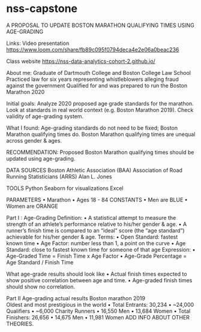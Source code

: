 # nss-capstone
A PROPOSAL TO UPDATE BOSTON MARATHON QUALIFYING TIMES USING AGE-GRADING

Links:
Video presentation https://www.loom.com/share/fb89c095f0794deca4e2e06a0beac236

Class website https://nss-data-analytics-cohort-2.github.io/


About me:
Graduate of Dartmouth College and Boston College Law School
Practiced law for six years representing whistleblowers alleging fraud against the government
Qualified for and was prepared to run the Boston Marathon 2020

Initial goals:
Analyze 2020 proposed age grade standards for the marathon.
Look at standards in real world context (e.g. Boston Marathon 2019).
Check validity of age-grading system.

What I found:
Age-grading standards do not need to be fixed; Boston Marathon qualifying times do.
Boston Marathon qualifying times are unequal across gender & ages.

RECOMMENDATION: Proposed Boston Marathon qualifying times should be updated using age-grading.

DATA SOURCES
Boston Athletic Association (BAA)
Association of Road Running Statisticians (ARRS)
Alan L. Jones 

TOOLS
Python
Seaborn for visualizations
Excel

PARAMETERS
•	Marathon
•	Ages 18 - 84
CONSTANTS
•	Men are BLUE
•	Women are ORANGE

Part I :  Age-Grading
Definition:
•	A statistical attempt to measure the strength of an athlete’s performance relative to his/her gender & age.
•	A runner’s finish time is compared to an “ideal” score (the “age standard”) achievable for his/her gender & age.
Terms:
•	Open Standard: fastest known time
•	Age Factor: number less than 1, a point on the curve
•	Age Standard: close to fastest known time for someone of that age
Expression:
•	Age-Graded Time = Finish Time x  Age Factor
•	Age-Grade Percentage = Age Standard / Finish Time

What age-grade results should look like
•	Actual finish times expected to show positive correlation between age and time.
•	Age-graded finish times should show no correlation.

Part II   Age-grading actual results
Boston marathon 2019  
Oldest and most prestigious in the world
•	Total Entrants: 30,234
•	~24,000 Qualifiers
•	~6,000 Charity Runners
•	16,550 Men
•	13,684 Women
•	Total Finishers: 26,656
•	14,675 Men
•	11,981 Women
ADD INFO ABOUT OTHER THEORIES.


